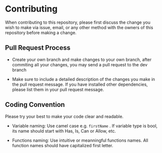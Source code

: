 # Contributing

When contributing to this repository, please first discuss the change you wish to make via issue,
email, or any other method with the owners of this repository before making a change. 


## Pull Request Process

*  Create your own branch and make changes to your own branch, after commiting all your changes, you may send a pull request to the dev branch

*  Make sure to include a detailed description of the changes you make in the pull request message. If you have installed other dependencies, please list them in your pull request message.


## Coding Convention

Please try your best to make your code clear and readable.

*  Variable naming: Use camel case e.g. ```firstName``` . If variable type is bool, its name should start with Has, Is, Can or Allow, etc.

*  Functions naming: Use intuitive or meanningful functions names. All function names should have capitalized first letter.




